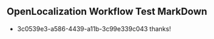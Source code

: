 ## OpenLocalization Workflow Test MarkDown
* 3c0539e3-a586-4439-a11b-3c99e339c043 thanks!

<!--HONumber=Jul16_HO3-->


